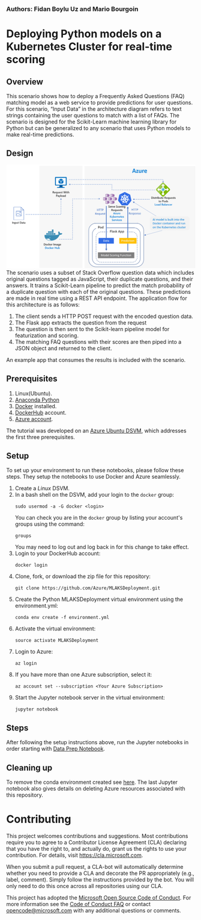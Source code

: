### Authors: Fidan Boylu Uz and Mario Bourgoin

# Deploying Python models on a Kubernetes Cluster for real-time scoring

## Overview
This scenario shows how to deploy a Frequently Asked Questions (FAQ) matching model as a web service to provide predictions for user questions. For this scenario, “Input Data” in the architecture diagram refers to text strings containing the user questions to match with a list of FAQs. The scenario is designed for the Scikit-Learn machine learning library for Python but can be generalized to any scenario that uses Python models to make real-time predictions.

## Design
![alt text](Design.png "Design")
The scenario uses a subset of Stack Overflow question data which includes original questions tagged as JavaScript, their duplicate questions, and their answers. It trains a Scikit-Learn pipeline to predict the match probability of a duplicate question with each of the original questions. These predictions are made in real time using a REST API endpoint.
The application flow for this architecture is as follows:
1.	The client sends a HTTP POST request with the encoded question data.
2.	The Flask app extracts the question from the request
3.	The question is then sent to the Scikit-learn pipeline model for featurization and scoring. 
4.	The matching FAQ questions with their scores are then piped into a JSON object and returned to the client.

An example app that consumes the results is included with the scenario.

## Prerequisites
1. Linux(Ubuntu).
2. [Anaconda Python](https://www.anaconda.com/download)
3. [Docker](https://docs.docker.com/v17.12/install/linux/docker-ee/ubuntu) installed.
4. [DockerHub](https://hub.docker.com/) account.
5. [Azure account](https://azure.microsoft.com).

The tutorial was developed on an [Azure Ubuntu
DSVM](https://docs.microsoft.com/en-us/azure/machine-learning/data-science-virtual-machine/dsvm-ubuntu-intro),
which addresses the first three prerequisites.

## Setup
To set up your environment to run these notebooks, please follow these steps.  They setup the notebooks to use Docker and Azure seamlessly.
1. Create a _Linux_ DSVM.
2. In a bash shell on the DSVM, add your login to the `docker` group:
   ```
   sudo usermod -a -G docker <login>
   ```
   You can check you are in the `docker` group by listing your account's groups using the command:
   ```
   groups
   ```
   You may need to log out and log back in for this change to take effect. 
3. Login to your DockerHub account:
   ```
   docker login
   ```
4. Clone, fork, or download the zip file for this repository:
   ```
   git clone https://github.com/Azure/MLAKSDeployment.git
   ```
5. Create the Python MLAKSDeployment virtual environment using the environment.yml:
   ```
   conda env create -f environment.yml
   ```
6. Activate the virtual environment:
   ```
   source activate MLAKSDeployment
   ```
7. Login to Azure:
   ```
   az login
   ```
8. If you have more than one Azure subscription, select it:
   ```
   az account set --subscription <Your Azure Subscription>
   ```
9. Start the Jupyter notebook server in the virtual environment:
   ```
   jupyter notebook
   ```

## Steps
After following the setup instructions above, run the Jupyter notebooks in order starting with [Data Prep Notebook](https://github.com/Azure/MLAKSDeployment/blob/master/00_Data_Prep.ipynb).

## Cleaning up
To remove the conda environment created see [here](https://conda.io/docs/commands/env/conda-env-remove.html). The last Jupyter notebook also gives details on deleting Azure resources associated with this repository.

# Contributing
This project welcomes contributions and suggestions.  Most contributions require you to agree to a
Contributor License Agreement (CLA) declaring that you have the right to, and actually do, grant us
the rights to use your contribution. For details, visit https://cla.microsoft.com.

When you submit a pull request, a CLA-bot will automatically determine whether you need to provide
a CLA and decorate the PR appropriately (e.g., label, comment). Simply follow the instructions
provided by the bot. You will only need to do this once across all repositories using our CLA.

This project has adopted the [Microsoft Open Source Code of Conduct](https://opensource.microsoft.com/codeofconduct/).
For more information see the [Code of Conduct FAQ](https://opensource.microsoft.com/codeofconduct/faq/) or
contact [opencode@microsoft.com](mailto:opencode@microsoft.com) with any additional questions or comments.
